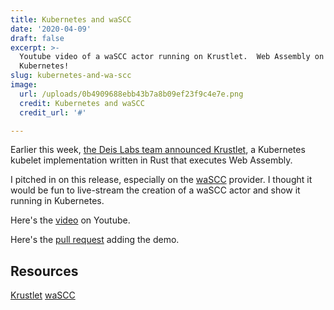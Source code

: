 ```yaml
---
title: Kubernetes and waSCC
date: '2020-04-09'
draft: false
excerpt: >-
  Youtube video of a waSCC actor running on Krustlet.  Web Assembly on
  Kubernetes!
slug: kubernetes-and-wa-scc
image:
  url: /uploads/0b4909688ebb43b7a8b09ef23f9c4e7e.png
  credit: Kubernetes and waSCC
  credit_url: '#'

---
```


Earlier this week, [the Deis Labs team announced Krustlet](https://deislabs.io/posts/introducing-krustlet/), a Kubernetes kubelet implementation written in Rust that executes Web Assembly.

I pitched in on this release, especially on the [waSCC](https://wascc.dev/) provider.   I thought it would be fun to live-stream the creation of a waSCC actor and show it running in Kubernetes.

Here's the [video](https://www.youtube.com/watch?v=uy91W7OxHcQ) on Youtube.

Here's the [pull request](https://github.com/deislabs/krustlet/pull/174) adding the demo.


## Resources

[Krustlet](https://github.com/deislabs/krustlet)
[waSCC](https://wascc.dev)

